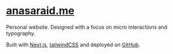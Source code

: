 # [anasaraid.me](https://anasaraid.me)

Personal website. Designed with a focus on micro interactions and typography.

Built with [Next.js](https://nextjs.org), [tailwindCSS](https://tailwindcss.com/) and deployed on [GitHub](https://pages.github.com/).
